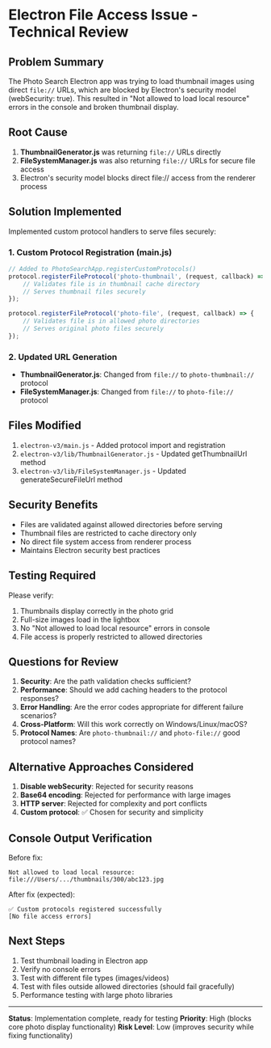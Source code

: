 # Electron File Access Issue - Technical Review

## Problem Summary
The Photo Search Electron app was trying to load thumbnail images using direct `file://` URLs, which are blocked by Electron's security model (webSecurity: true). This resulted in "Not allowed to load local resource" errors in the console and broken thumbnail display.

## Root Cause
1. **ThumbnailGenerator.js** was returning `file://` URLs directly
2. **FileSystemManager.js** was also returning `file://` URLs for secure file access
3. Electron's security model blocks direct file:// access from the renderer process

## Solution Implemented
Implemented custom protocol handlers to serve files securely:

### 1. Custom Protocol Registration (main.js)
```javascript
// Added to PhotoSearchApp.registerCustomProtocols()
protocol.registerFileProtocol('photo-thumbnail', (request, callback) => {
    // Validates file is in thumbnail cache directory
    // Serves thumbnail files securely
});

protocol.registerFileProtocol('photo-file', (request, callback) => {
    // Validates file is in allowed photo directories  
    // Serves original photo files securely
});
```

### 2. Updated URL Generation
- **ThumbnailGenerator.js**: Changed from `file://` to `photo-thumbnail://` protocol
- **FileSystemManager.js**: Changed from `file://` to `photo-file://` protocol

## Files Modified
1. `electron-v3/main.js` - Added protocol import and registration
2. `electron-v3/lib/ThumbnailGenerator.js` - Updated getThumbnailUrl method
3. `electron-v3/lib/FileSystemManager.js` - Updated generateSecureFileUrl method

## Security Benefits
- Files are validated against allowed directories before serving
- Thumbnail files are restricted to cache directory only
- No direct file system access from renderer process
- Maintains Electron security best practices

## Testing Required
Please verify:
1. Thumbnails display correctly in the photo grid
2. Full-size images load in the lightbox
3. No "Not allowed to load local resource" errors in console
4. File access is properly restricted to allowed directories

## Questions for Review
1. **Security**: Are the path validation checks sufficient?
2. **Performance**: Should we add caching headers to the protocol responses?
3. **Error Handling**: Are the error codes appropriate for different failure scenarios?
4. **Cross-Platform**: Will this work correctly on Windows/Linux/macOS?
5. **Protocol Names**: Are `photo-thumbnail://` and `photo-file://` good protocol names?

## Alternative Approaches Considered
1. **Disable webSecurity**: Rejected for security reasons
2. **Base64 encoding**: Rejected for performance with large images
3. **HTTP server**: Rejected for complexity and port conflicts
4. **Custom protocol**: ✅ Chosen for security and simplicity

## Console Output Verification
Before fix:
```
Not allowed to load local resource: file:///Users/.../thumbnails/300/abc123.jpg
```

After fix (expected):
```
✅ Custom protocols registered successfully
[No file access errors]
```

## Next Steps
1. Test thumbnail loading in Electron app
2. Verify no console errors
3. Test with different file types (images/videos)
4. Test with files outside allowed directories (should fail gracefully)
5. Performance testing with large photo libraries

---
**Status**: Implementation complete, ready for testing
**Priority**: High (blocks core photo display functionality)
**Risk Level**: Low (improves security while fixing functionality)